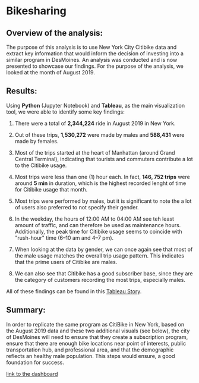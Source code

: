 # Bikesharing

## Overview of the analysis:
The purpose of this analysis is to use New York City Citibike data and extract key information that would inform the decision of investing into a similar program in DesMoines.
An analysis was conducted and is now presented to showcase our findings. For the purpose of the analysis, we looked at the month of August 2019.

## Results: 
Using **Python** (Jupyter Notebook) and **Tableau**, as the main visualization tool, we were able to identify some key findings:

1. There were a total of **2,344,224** ride in August 2019 in New York.

2. Out of these trips, **1,530,272** were made by males and **588,431** were made by females.


3. Most of the trips started at the heart of Manhattan (around Grand Central Terminal), indicating that tourists and commuters contribute a lot to the Citibike usage.


4. Most trips were less than one (1) hour each. In fact, **146, 752 trips** were around **5 min** in duration, which is the highest recorded lenght of time for Citibike usage that month.


5. Most trips were performed by males, but it is significant to note the a lot of users also preferred to not specify their gender. 


6. In the weekday, the hours of 12:00 AM to 04:00 AM see teh least amount of traffic, and can therefore be used as maintenance hours. Additionally, the peak time for Citibike usage seems to coincide with "rush-hour" time (6–10 am  and 4–7 pm).


7. When looking at the data by gender, we can once again see that most of the male usage matches the overall trip usage pattern. This indicates that the prime users of Citibike are males.


8. We can also see that Citibike has a good subscriber base, since they are the category of customers recording the most trips, especially males.



All of these findings can be found in this [Tableau Story](https://public.tableau.com/profile/gloria.yahouedeou#!/vizhome/NYCCitibike-Challenge/LessonsfromCitiBikedatainNY).

## Summary: 
In order to replicate the same program as CitiBike in New York, based on the August 2019 data and these two additional visuals (see below), the city of DesMoines will need to ensure that they create a subscription program, ensure that there are enough bike locations near point of interests, public transportation hub, and professional area, and that the demographic reflects an healthy male population. This steps would ensure, a good foundation for success.

[link to the dashboard]()
